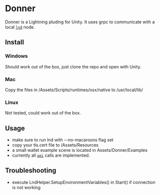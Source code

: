 # Donner

Donner is a Lightning pluding for Unity. It uses grpc to communicate with a local [`lnd`](https://github.com/lightningnetwork/lnd) node.

## Install

### Windows
Should work out of the box, just clone the repo and open with Unity.

### Mac
Copy the files in /Assets/Scripts/runtimes/osx/native to /usr/local/lib/


### Linux
Not tested, could work out of the box.

## Usage
- make sure to run lnd with --no-macaroons flag set
- copy your tls.cert file to /Assets/Resources
- a small wallet example scene is located in Assets/Donner/Examples
- currently all [`api`](http://api.lightning.community/) calls are implemented.



## Troubleshooting
- execute LndHelper.SetupEnvironmentVariables() in Start() if connection is not working